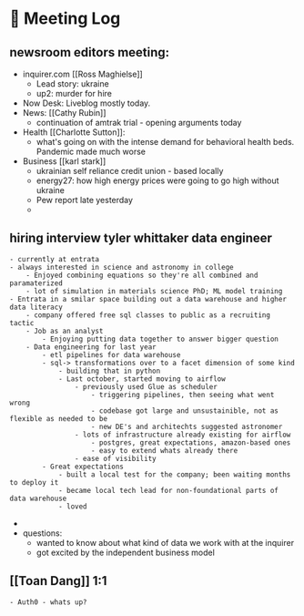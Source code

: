 # 📰 Meeting Log
## newsroom editors meeting:
- inquirer.com [[Ross Maghielse]]
	- Lead story: ukraine
	- up2: murder for hire
- Now Desk: Liveblog mostly today.
- News: [[Cathy Rubin]]
	- continuation of amtrak trial - opening arguments today
- Health [[Charlotte Sutton]]:
	- what's going on with the intense demand for behavioral health beds. Pandemic made much worse
- Business [[karl stark]]
	- ukrainian self reliance credit union - based locally
	- energy27: how high energy prices were going to go high without ukraine
	- Pew report late yesterday
	-
## hiring interview tyler whittaker data engineer
	- currently at entrata
	- always interested in science and astronomy in college
		- Enjoyed combining equations so they're all combined and paramaterized
		- lot of simulation in materials science PhD; ML model training
	- Entrata in a smilar space building out a data warehouse and higher data literacy
		- company offered free sql classes to public as a recruiting tactic
		- Job as an analyst
			- Enjoying putting data together to answer bigger question
		- Data engineering for last year
			- etl pipelines for data warehouse
			- sql-> transformations over to a facet dimension of some kind
				- building that in python
				- Last october, started moving to airflow
					- previously used Glue as scheduler
						- triggering pipelines, then seeing what went wrong
						- codebase got large and unsustainible, not as flexible as needed to be
						- new DE's and architechts suggested astronomer
					- lots of infrastructure already existing for airflow
						- postgres, great expectations, amazon-based ones
						- easy to extend whats already there
					- ease of visibility
			- Great expectations
				- built a local test for the company; been waiting months to deploy it
				- became local tech lead for non-foundational parts of data warehouse
				- loved
-
- questions:
	- wanted to know about what kind of data we work with at the inquirer
	- got excited by the independent business model
## [[Toan Dang]] 1:1
	- Auth0 - whats up?